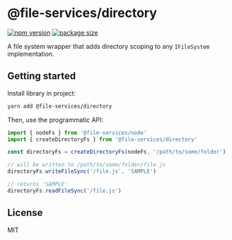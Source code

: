 # @file-services/directory
[![npm version](https://img.shields.io/npm/v/@file-services/directory.svg)](https://www.npmjs.com/package/@file-services/directory)
[![package size](https://badgen.net/bundlephobia/minzip/@file-services/directory)](https://bundlephobia.com/result?p=@file-services/directory)

A file system wrapper that adds directory scoping to any `IFileSystem` implementation.

## Getting started

Install library in project:
```sh
yarn add @file-services/directory
```

Then, use the programmatic API:
```ts
import { nodeFs } from '@file-services/node'
import { createDirectoryFs } from '@file-services/directory'

const directoryFs = createDirectoryFs(nodeFs, '/path/to/some/folder')

// will be written to /path/to/some/folder/file.js
directoryFs.writeFileSync('/file.js', 'SAMPLE')

// returns 'SAMPLE'
directoryFs.readFileSync('/file.js')
```

## License

MIT
